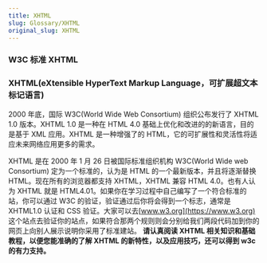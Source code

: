 ```yaml
---
title: XHTML
slug: Glossary/XHTML
original_slug: XHTML
---
```

### W3C 标准 XHTML

### XHTML(eXtensible HyperText Markup Language，可扩展超文本标记语言)

2000 年底，国际 W3C(World Wide Web Consortium) 组织公布发行了 XHTML 1.0 版本。XHTML 1.0 是一种在 HTML 4.0 基础上优化和改进的的新语言，目的是基于 XML 应用。XHTML 是一种增强了的 HTML，它的可扩展性和灵活性将适应未来网络应用更多的需求。

XHTML 是在 2000 年 1 月 26 日被国际标准组织机构 W3C(World Wide web Consortium) 定为一个标准的，认为是 HTML 的一个最新版本，并且将逐渐替换 HTML。现在所有的浏览器都支持 XHTML，XHTML 兼容 HTML 4.0。也有人认为 XHTML 就是 HTML4.01。如果你在学习过程中自己编写了一个符合标准的站，你可以通过 W3C 的验证，验证通过后你将会得到一个标志，通常是 XHTML1.0 认证和 CSS 验证。大家可以去[www.w3.org](https://www.w3.org) 这个站点去验证你的站点，如果符合那两个规则则会分别给我们两段代码加到你的网页上向别人展示说明你采用了标准建站。
**请认真阅读 XHTML 相关知识和基础教程，以便您能准确的了解 XHTML 的新特性，以及应用技巧，还可以得到 w3c 的有力支持。**
